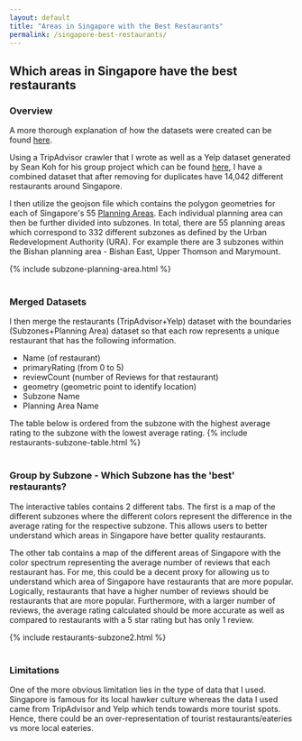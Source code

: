 ```yaml
---
layout: default
title: "Areas in Singapore with the Best Restaurants"
permalink: /singapore-best-restaurants/
---
```


## Which areas in Singapore have the best restaurants

### Overview

A more thorough explanation of how the datasets were created can be found [here](https://github.com/domteo95/singapore-restaurants-area/).

Using a TripAdvisor crawler that I wrote as well as a Yelp dataset generated by Sean Koh for his group project which can be found [here](https://wonkishtofu.shinyapps.io/FoodScrapers/), I have a combined dataset that after removing for duplicates have 14,042 different restaurants around Singapore. 

I then utilize the geojson file which contains the polygon geometries for each of Singapore's 55 [Planning Areas](https://en.wikipedia.org/wiki/Planning_Areas_of_Singapore). Each individual planning area can then be further divided into subzones. In total, there are 55 planning areas which correspond to 332 different subzones as defined by the Urban Redevelopment Authority (URA). For example there are 3 subzones within the Bishan planning area - Bishan East, Upper Thomson and Marymount.

{% include subzone-planning-area.html %}
<br/><br/>
### Merged Datasets

I then merge the restaurants (TripAdvisor+Yelp) dataset with the boundaries (Subzones+Planning Area) dataset so that each row represents a unique restaurant that has the following information. 
- Name (of restaurant)
- primaryRating (from 0 to 5)
- reviewCount (number of Reviews for that restaurant)
- geometry (geometric point to identify location)
- Subzone Name
- Planning Area Name

The table below is ordered from the subzone with the highest average rating to the subzone with the lowest average rating. 
{% include restaurants-subzone-table.html %}
<br/><br/>

### Group by Subzone - Which Subzone has the 'best' restaurants?

The interactive tables contains 2 different tabs. The first is a map of the different subzones where the different colors represent the difference in the average rating for the respective subzone. This allows users to better understand which areas in Singapore have better quality restaurants. 

The other tab contains a map of the different areas of Singapore with the color spectrum representing the average number of reviews that each restaurant has. For me, this could be a decent proxy for allowing us to understand which area of Singapore have restaurants that are more popular. Logically, restaurants that have a higher number of reviews should be restaurants that are more popular. Furthermore, with a larger number of reviews, the average rating calculated should be more accurate as well as compared to restaurants with a 5 star rating but has only 1 review.

{% include restaurants-subzone2.html %}
<br/><br/>

### Limitations

One of the more obvious limitation lies in the type of data that I used. Singapore is famous for its local hawker culture whereas the data I used came from TripAdvisor and Yelp which tends towards more tourist spots. Hence, there could be an over-representation of tourist restaurants/eateries vs more local eateries. 



